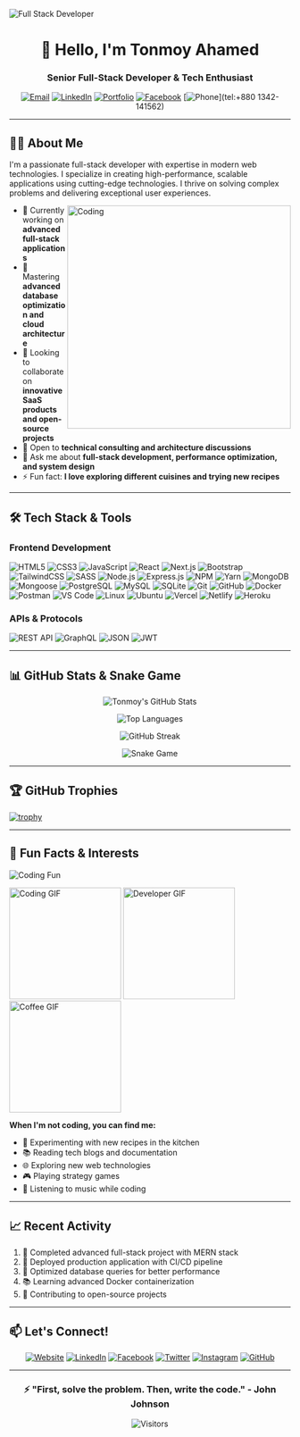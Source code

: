 ![Full Stack Developer](https://i.ibb.co/RB6F9YL/Tonmoy-Ahamed.png)

<div align="center">

# 👋 Hello, I'm Tonmoy Ahamed

### Senior Full-Stack Developer & Tech Enthusiast

[![Email](https://img.shields.io/badge/Email-tonmoyahamed2009@gmail.com-D14836?style=for-the-badge&logo=gmail&logoColor=white)](mailto:tonmoyahamed2009@gmail.com)
[![LinkedIn](https://img.shields.io/badge/LinkedIn-Tonmoy_Ahamed-0077B5?style=for-the-badge&logo=linkedin&logoColor=white)](https://www.linkedin.com/in/tonmoy-ahamed)
[![Portfolio](https://img.shields.io/badge/Portfolio-Visit%20My%20Portfolio-FF7139?style=for-the-badge&logo=firefox-browser&logoColor=white)](https://tonmoy-pro.vercel.app/)
[![Facebook](https://img.shields.io/badge/Facebook-Tonmoy_Ahamed-1877F2?style=for-the-badge&logo=facebook&logoColor=white)](https://www.facebook.com/tonmoy.ahamed.479135)
[![Phone](https://img.shields.io/badge/Call-(%2B880)%201731158705-25D366?style=for-the-badge&logo=whatsapp&logoColor=white)](tel:+880 1342-141562)

</div>

---

## 👨‍💻 About Me

I'm a passionate full-stack developer with expertise in modern web technologies. I specialize in creating high-performance, scalable applications using cutting-edge technologies. I thrive on solving complex problems and delivering exceptional user experiences.

<img align="right" alt="Coding" width="400" src="https://cdn.dribbble.com/users/1162077/screenshots/3848914/programmer.gif">

- 🔭 Currently working on **advanced full-stack applications**
- 🌱 Mastering **advanced database optimization and cloud architecture**
- 👯 Looking to collaborate on **innovative SaaS products and open-source projects**
- 🤔 Open to **technical consulting and architecture discussions**
- 💬 Ask me about **full-stack development, performance optimization, and system design**
- ⚡ Fun fact: **I love exploring different cuisines and trying new recipes**

---

## 🛠️ Tech Stack & Tools

### Frontend Development
![HTML5](https://img.shields.io/badge/HTML5-E34F26?style=for-the-badge&logo=html5&logoColor=white)
![CSS3](https://img.shields.io/badge/CSS3-1572B6?style=for-the-badge&logo=css3&logoColor=white)
![JavaScript](https://img.shields.io/badge/JavaScript-F7DF1E?style=for-the-badge&logo=javascript&logoColor=black)
![React](https://img.shields.io/badge/React-20232A?style=for-the-badge&logo=react&logoColor=61DAFB)
![Next.js](https://img.shields.io/badge/Next.js-000000?style=for-the-badge&logo=nextdotjs&logoColor=white)
![Bootstrap](https://img.shields.io/badge/Bootstrap-563D7C?style=for-the-badge&logo=bootstrap&logoColor=white)
![TailwindCSS](https://img.shields.io/badge/Tailwind_CSS-38B2AC?style=for-the-badge&logo=tailwind-css&logoColor=white)
![SASS](https://img.shields.io/badge/SASS-CC6699?style=for-the-badge&logo=sass&logoColor=white)
![Node.js](https://img.shields.io/badge/Node.js-339933?style=for-the-badge&logo=nodedotjs&logoColor=white)
![Express.js](https://img.shields.io/badge/Express.js-000000?style=for-the-badge&logo=express&logoColor=white)
![NPM](https://img.shields.io/badge/NPM-CB3837?style=for-the-badge&logo=npm&logoColor=white)
![Yarn](https://img.shields.io/badge/Yarn-2C8EBB?style=for-the-badge&logo=yarn&logoColor=white)
![MongoDB](https://img.shields.io/badge/MongoDB-4EA94B?style=for-the-badge&logo=mongodb&logoColor=white)
![Mongoose](https://img.shields.io/badge/Mongoose-880000?style=for-the-badge&logo=mongoose&logoColor=white)
![PostgreSQL](https://img.shields.io/badge/PostgreSQL-4169E1?style=for-the-badge&logo=postgresql&logoColor=white)
![MySQL](https://img.shields.io/badge/MySQL-4479A1?style=for-the-badge&logo=mysql&logoColor=white)
![SQLite](https://img.shields.io/badge/SQLite-003B57?style=for-the-badge&logo=sqlite&logoColor=white)
![Git](https://img.shields.io/badge/Git-F05032?style=for-the-badge&logo=git&logoColor=white)
![GitHub](https://img.shields.io/badge/GitHub-181717?style=for-the-badge&logo=github&logoColor=white)
![Docker](https://img.shields.io/badge/Docker-2496ED?style=for-the-badge&logo=docker&logoColor=white)
![Postman](https://img.shields.io/badge/Postman-FF6C37?style=for-the-badge&logo=postman&logoColor=white)
![VS Code](https://img.shields.io/badge/VS_Code-007ACC?style=for-the-badge&logo=visualstudiocode&logoColor=white)
![Linux](https://img.shields.io/badge/Linux-FCC624?style=for-the-badge&logo=linux&logoColor=black)
![Ubuntu](https://img.shields.io/badge/Ubuntu-E95420?style=for-the-badge&logo=ubuntu&logoColor=white)
![Vercel](https://img.shields.io/badge/Vercel-000000?style=for-the-badge&logo=vercel&logoColor=white)
![Netlify](https://img.shields.io/badge/Netlify-00C7B7?style=for-the-badge&logo=netlify&logoColor=white)
![Heroku](https://img.shields.io/badge/Heroku-430098?style=for-the-badge&logo=heroku&logoColor=white)

### APIs & Protocols
![REST API](https://img.shields.io/badge/REST_API-FF6C37?style=for-the-badge&logo=json&logoColor=white)
![GraphQL](https://img.shields.io/badge/GraphQL-E10098?style=for-the-badge&logo=graphql&logoColor=white)
![JSON](https://img.shields.io/badge/JSON-000000?style=for-the-badge&logo=json&logoColor=white)
![JWT](https://img.shields.io/badge/JWT-000000?style=for-the-badge&logo=jsonwebtokens&logoColor=white)

---

## 📊 GitHub Stats & Snake Game

<div align="center">

![Tonmoy's GitHub Stats](https://github-readme-stats.vercel.app/api?username=KMTonmoy&show_icons=true&count_private=true&theme=radical&hide_border=true)

![Top Languages](https://github-readme-stats.vercel.app/api/top-langs/?username=KMTonmoy&layout=compact&theme=radical&hide_border=true)

![GitHub Streak](https://github-readme-streak-stats.herokuapp.com/?user=KMTonmoy&theme=radical&hide_border=true)

![Snake Game](https://github.com/KMTonmoy/KMTonmoy/blob/output/github-contribution-grid-snake.svg)

</div>

---

## 🏆 GitHub Trophies

[![trophy](https://github-profile-trophy.vercel.app/?username=KMTonmoy&theme=radical&margin-w=15&margin-h=15&no-bg=true&rank=SSS,SS,S,AAA,AA,A,B,C)](https://github.com/ryo-ma/github-profile-trophy)

---

## 🎯 Fun Facts & Interests

<div>

![Coding Fun](https://readme-typing-svg.demolab.com?font=Fira+Code&weight=600&size=24&duration=4000&pause=1000&color=FF6C37&center=true&vCenter=true&width=500&lines=I+❤️+Clean+Code;Open+Source+Enthusiast;Problem+Solver;Tech+Innovator;Coffee+☕+Powered)

<img src="https://media.giphy.com/media/LMcB8XospGZO8UQq87/giphy.gif" width="200" alt="Coding GIF">
<img src="https://media.giphy.com/media/coxQHKASG60HrHtvkt/giphy.gif" width="200" alt="Developer GIF">
<img src="https://media.giphy.com/media/ZVik7pBtu9dNS/giphy.gif" width="200" alt="Coffee GIF">

**When I'm not coding, you can find me:**
- 🍳 Experimenting with new recipes in the kitchen
- 📚 Reading tech blogs and documentation
- 🌐 Exploring new web technologies
- 🎮 Playing strategy games
- 🎵 Listening to music while coding

</div>

---

## 📈 Recent Activity

<!--START_SECTION:activity-->
1. 🎉 Completed advanced full-stack project with MERN stack
2. 🚀 Deployed production application with CI/CD pipeline
3. 💪 Optimized database queries for better performance
4. 📚 Learning advanced Docker containerization
5. 🤝 Contributing to open-source projects
<!--END_SECTION:activity-->

---

## 📫 Let's Connect!

<div align="center">

[![Website](https://img.shields.io/badge/Website-Portfolio-FF7139?style=for-the-badge&logo=firefox-browser&logoColor=white)](https://tonmoy-pro.vercel.app/)
[![LinkedIn](https://img.shields.io/badge/LinkedIn-Connect-0077B5?style=for-the-badge&logo=linkedin&logoColor=white)](https://www.linkedin.com/in/tonmoy-ahamed)
[![Facebook](https://img.shields.io/badge/Facebook-Follow-1877F2?style=for-the-badge&logo=facebook&logoColor=white)](https://www.facebook.com/tonmoy.ahamed.479135)
[![Twitter](https://img.shields.io/badge/Twitter-Follow-1DA1F2?style=for-the-badge&logo=twitter&logoColor=white)](https://x.com/TasrikAhamed25)
[![Instagram](https://img.shields.io/badge/Instagram-Follow-E4405F?style=for-the-badge&logo=instagram&logoColor=white)](https://www.instagram.com/tasrikahamed2009/)
[![GitHub](https://img.shields.io/badge/GitHub-Follow-181717?style=for-the-badge&logo=github&logoColor=white)](https://github.com/KMTonmoy)

</div>

---

<div align="center">

### ⚡️ "First, solve the problem. Then, write the code." - John Johnson

![Visitors](https://komarev.com/ghpvc/?username=KMTonmoy&color=blueviolet&style=for-the-badge)

</div>
